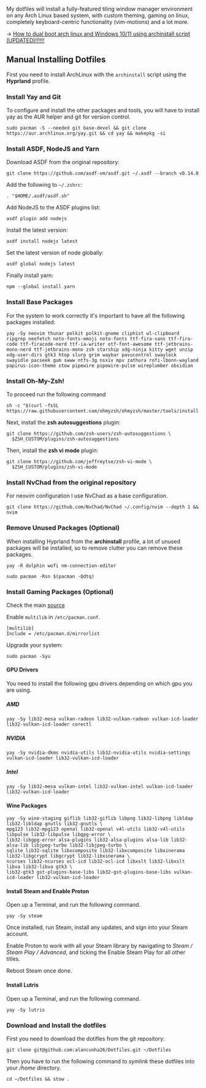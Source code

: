 My dotfiles will install a fully-featured tiling window manager environment on any Arch Linux based system, with custom theming, gaming on linux, completely keyboard-centric functionality (vim-motions) and a lot more.

-> [How to dual boot arch linux and Windows 10/11 using archinstall script (UPDATED)!!!!!!](https://www.youtube.com/watch?v=Np6k3Pilz-I)

## Manual Installing Dotfiles

First you need to install ArchLinux with the `archinstall` script using the **Hyprland** profile.

### Install Yay and Git

To configure and install the other packages and tools, you will have to install yay as the AUR helper and git for version control.

```shell
sudo pacman -S --needed git base-devel && git clone https://aur.archlinux.org/yay.git && cd yay && makepkg -si
```

### Install ASDF, NodeJS and Yarn

Download ASDF from the original repository:

```shell
git clone https://github.com/asdf-vm/asdf.git ~/.asdf --branch v0.14.0
```

Add the following to `~/.zshrc`:

```shell
. "$HOME/.asdf/asdf.sh"
```

Add NodeJS to the ASDF plugins list:

```shell
asdf plugin add nodejs
```

Install the latest version:

```shell
asdf install nodejs latest
```

Set the latest version of node globally:

```shell
asdf global nodejs latest
```

Finally install yarn:

```shell
npm --global install yarn
```

### Install Base Packages

For the system to work correctly it's important to have all the following packages installed:

```shell
yay -Sy neovim thunar polkit polkit-gnome cliphist wl-clipboard ripgrep neofetch noto-fonts-emoji noto-fonts ttf-fira-sans ttf-fira-code ttf-firacode-nerd ttf-ia-writer otf-font-awesome ttf-jetbrains-mono-nerd ttf-jetbrains-mono zsh starship xdg-ninja kitty wget unzip xdg-user-dirs gtk3 htop slurp grim waybar pavucontrol swaylock swayidle pacseek gum swww ntfs-3g nsxiv mpv zathura rofi-lbonn-wayland papirus-icon-theme stow pipewire pipewire-pulse wireplumber obsidian
```

### Install Oh-My-Zsh!

To proceed run the following command

```shell
sh -c "$(curl -fsSL https://raw.githubusercontent.com/ohmyzsh/ohmyzsh/master/tools/install.sh)"
```

Next, install the **zsh autosuggestions** plugin:

```shell
git clone https://github.com/zsh-users/zsh-autosuggestions \
  $ZSH_CUSTOM/plugins/zsh-autosuggestions
```

Then, install the **zsh vi mode** plugin:

```shell
git clone https://github.com/jeffreytse/zsh-vi-mode \
  $ZSH_CUSTOM/plugins/zsh-vi-mode
```

### Install NvChad from the original repository

For neovim configuration I use NvChad as a base configuration.

```shell
git clone https://github.com/NvChad/NvChad ~/.config/nvim --depth 1 && nvim
```

### Remove Unused Packages (Optional)

When installing Hyprland from the **archinstall** profile, a lot of unused packages will be installed, so to remove clutter you can remove these packages.

```shell
yay -R dolphin wofi nm-connection-editor
```

```shell
sudo pacman -Rsn $(pacman -Qdtq)
```

### Install Gaming Packages (Optional)

Check the main [source](https://www.reddit.com/r/linux_gaming/comments/knu89x/how_to_set_up_arch_linux_for_gaming_nvidia_intel/)

Enable `multilib` in `/etc/pacman.conf`.

```
[multilib]
Include = /etc/pacman.d/mirrorlist
```

Upgrade your system:

```shell
sudo pacman -Syu
```

#### GPU Drivers

You need to install the following gpu drivers depending on which gpu you are using.

##### AMD

```shell
yay -Sy lib32-mesa vulkan-radeon lib32-vulkan-radeon vulkan-icd-loader lib32-vulkan-icd-loader corectl
```

##### NVIDIA

```shell
yay -Sy nvidia-dkms nvidia-utils lib32-nvidia-utils nvidia-settings vulkan-icd-loader lib32-vulkan-icd-loader
```

##### Intel

```shell
yay -Sy lib32-mesa vulkan-intel lib32-vulkan-intel vulkan-icd-loader lib32-vulkan-icd-loader
```

#### Wine Packages

```shell
yay -Sy wine-staging giflib lib32-giflib libpng lib32-libpng libldap lib32-libldap gnutls lib32-gnutls \
mpg123 lib32-mpg123 openal lib32-openal v4l-utils lib32-v4l-utils libpulse lib32-libpulse libgpg-error \
lib32-libgpg-error alsa-plugins lib32-alsa-plugins alsa-lib lib32-alsa-lib libjpeg-turbo lib32-libjpeg-turbo \
sqlite lib32-sqlite libxcomposite lib32-libxcomposite libxinerama lib32-libgcrypt libgcrypt lib32-libxinerama \
ncurses lib32-ncurses ocl-icd lib32-ocl-icd libxslt lib32-libxslt libva lib32-libva gtk3 \
lib32-gtk3 gst-plugins-base-libs lib32-gst-plugins-base-libs vulkan-icd-loader lib32-vulkan-icd-loader
```

#### Install Steam and Enable Proton

Open up a Terminal, and run the following command.

```shell
yay -Sy steam
```

Once installed, run Steam, install any updates, and sign into your Steam account.

Enable Proton to work with all your Steam library by navigating to _Steam / Steam Play / Advanced_, and ticking the Enable Steam Play for all other titles.

Reboot Steam once done.

#### Install Lutris

Open up a Terminal, and run the following command.

```shell
yay -Sy lutris
```

### Download and Install the dotfiles

First you need to download the dotifles from the git repository:

```shell
git clone git@github.com:alancunha26/Dotfiles.git ~/Dotfiles
```

Then you have to run the following command to _symlink_ these dotfiles into your _/home_ directory.

```shell
cd ~/Dotfiles && stow .
```
